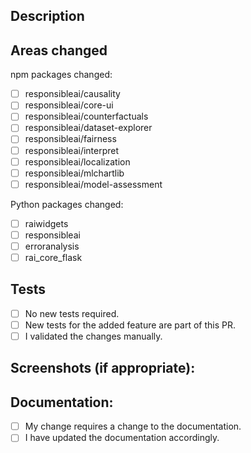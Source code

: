 <!--- Provide a general summary of your changes in the Title above -->

## Description

<!--- Describe your changes and elaborate on motivation and context. -->
<!--- Make sure to refer to relevant GitHub issues using # -->

## Areas changed

<!--- Put an `x` in all boxes that apply. Some changes (e.g., notebook fix) don't require ticking any boxes. -->

npm packages changed:

- [ ] responsibleai/causality
- [ ] responsibleai/core-ui
- [ ] responsibleai/counterfactuals
- [ ] responsibleai/dataset-explorer
- [ ] responsibleai/fairness
- [ ] responsibleai/interpret
- [ ] responsibleai/localization
- [ ] responsibleai/mlchartlib
- [ ] responsibleai/model-assessment

Python packages changed:

- [ ] raiwidgets
- [ ] responsibleai
- [ ] erroranalysis
- [ ] rai_core_flask

## Tests

<!--- Put an `x` in all the boxes that apply: -->

- [ ] No new tests required.
- [ ] New tests for the added feature are part of this PR.
- [ ] I validated the changes manually.

## Screenshots (if appropriate):

## Documentation:

<!--- Put an `x` in all the boxes that apply. -->

- [ ] My change requires a change to the documentation.
- [ ] I have updated the documentation accordingly.
